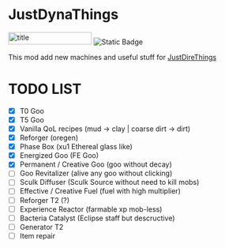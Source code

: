 # JustDynaThings
<p><img src="https://cf.way2muchnoise.eu/versions/1189855.svg" alt="title" width="169" height="25" /> <img src="https://img.shields.io/badge/NeoForge-lime?style=plastic&amp;link=https%3A%2F%2Fneoforged.net%2F" alt="Static Badge" /></p>

This mod add new machines and useful stuff for [JustDireThings](https://legacy.curseforge.com/minecraft/mc-mods/just-dire-things)


# TODO LIST
- [x] T0 Goo
- [x] T5 Goo
- [x] Vanilla QoL recipes (mud -> clay | coarse dirt -> dirt)
- [x] Reforger (oregen)
- [x] Phase Box (xu1 Ethereal glass like)
- [x] Energized Goo (FE Goo)
- [x] Permanent / Creative Goo (goo without decay)
- [ ] Goo Revitalizer (alive any goo without clicking)
- [ ] Sculk Diffuser (Sculk Source without need to kill mobs)
- [ ] Effective / Creative Fuel (fuel with high multiplier)
- [ ] Reforger T2 (?)
- [ ] Experience Reactor (farmable xp mob-less)
- [ ] Bacteria Catalyst (Eclipse staff but descructive)
- [ ] Generator T2
- [ ] Item repair